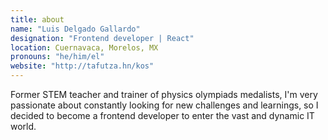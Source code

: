```yaml
---
title: about
name: "Luis Delgado Gallardo"
designation: "Frontend developer | React"
location: Cuernavaca, Morelos, MX
pronouns: "he/him/el"
website: "http://tafutza.hn/kos"
---
```


Former STEM teacher and trainer of physics olympiads medalists, I'm very passionate about constantly looking for new challenges and learnings, so I decided to become a frontend developer to enter the vast and dynamic IT world.
